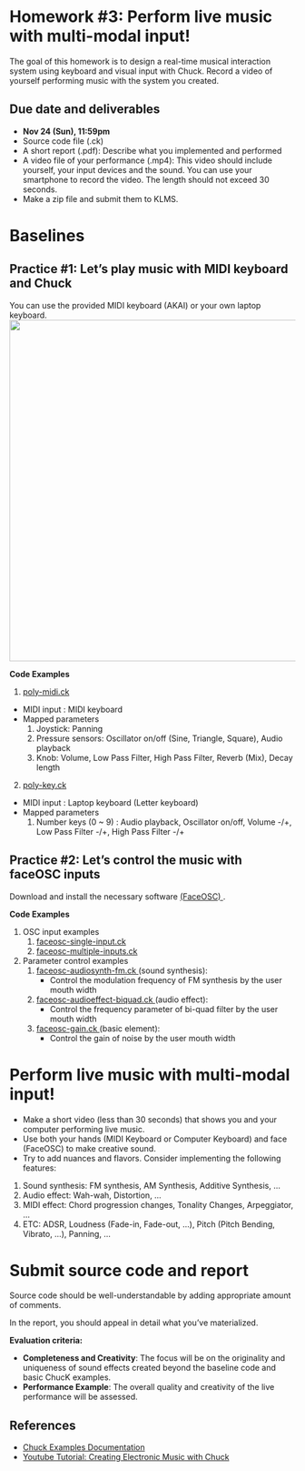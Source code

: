 # Homework #3: Perform live music with multi-modal input!

The goal of this homework is to design a real-time musical interaction system using keyboard and visual input with Chuck. Record a video of yourself performing music with the system you created.

## Due date and deliverables
- **Nov 24 (Sun), 11:59pm**
- Source code file (.ck)
- A short report (.pdf): Describe what you implemented and performed
- A video file of your performance (.mp4): This video should include yourself, your input devices and the sound. You can use your smartphone to record the video. The length should not exceed 30 seconds.
- Make a zip file and submit them to KLMS.

# Baselines
## Practice #1:  Let’s play music with MIDI keyboard and Chuck
You can use the provided MIDI keyboard (AKAI) or your own laptop keyboard.
<img src="https://github.com/hanshounsu/ctp431-2024-private/blob/main/mapped_parameters.png?raw=true" height="600"/>

**Code Examples**
1. <a href="https://github.com/hanshounsu/ctp431-2024-private/blob/main/poly-midi.ck"> poly-midi.ck </a>
- MIDI input : MIDI keyboard
- Mapped parameters
    1. Joystick: Panning
    2. Pressure sensors: Oscillator on/off (Sine, Triangle, Square), Audio playback
    3. Knob: Volume, Low Pass Filter, High Pass Filter, Reverb (Mix), Decay length
2. <a href="https://github.com/hanshounsu/ctp431-2024-private/blob/main/poly-key.ck"> poly-key.ck </a>
- MIDI input : Laptop keyboard (Letter keyboard)
- Mapped parameters
    1. Number keys (0 ~ 9) : Audio playback, Oscillator on/off, Volume -/+, Low Pass Filter -/+, High Pass Filter -/+

## Practice #2: Let’s control the music with faceOSC inputs
Download and install the necessary software <a href="https://github.com/kylemcdonald/ofxFaceTracker/releases"> (FaceOSC) </a>.

**Code Examples**
1. OSC input examples
    1. <a href="https://github.com/hanshounsu/ctp431-2024-private/blob/main/faceosc-single-input.ck"> faceosc-single-input.ck </a>
    2. <a href="https://github.com/hanshounsu/ctp431-2024-private/blob/main/faceosc-multiple-inputs.ck"> faceosc-multiple-inputs.ck </a>
2. Parameter control examples
    1. <a href="https://github.com/hanshounsu/ctp431-2024-private/blob/main/faceosc-audiosynth-fm.ck"> faceosc-audiosynth-fm.ck </a> (sound synthesis):
        - Control the modulation frequency of FM synthesis by the user mouth width
    2. <a href="https://github.com/hanshounsu/ctp431-2024-private/blob/main/faceosc-audioeffect-biquad.ck"> faceosc-audioeffect-biquad.ck </a> (audio effect):
        - Control the frequency parameter of bi-quad filter by the user mouth width
    3. <a href="https://github.com/hanshounsu/ctp431-2024-private/blob/main/faceosc-gain.ck "> faceosc-gain.ck </a> (basic element):
        - Control the gain of noise by the user mouth width

# Perform live music with multi-modal input!
- Make a short video (less than 30 seconds) that shows you and your computer performing live music.
- Use both your hands (MIDI Keyboard or Computer Keyboard) and face (FaceOSC) to make creative sound.
- Try to add nuances and flavors. Consider implementing the following features:
1. Sound synthesis: FM synthesis, AM Synthesis, Additive Synthesis, …
2. Audio effect: Wah-wah, Distortion, … 
3. MIDI effect: Chord progression changes, Tonality Changes, Arpeggiator, … 
4. ETC: ADSR, Loudness (Fade-in, Fade-out, …), Pitch (Pitch Bending, Vibrato, …), Panning, …

# Submit source code and report
Source code should be well-understandable by adding appropriate amount of comments.

In the report, you should appeal in detail what you’ve materialized.

**Evaluation criteria:**

- **Completeness and Creativity**: The focus will be on the originality and uniqueness of sound effects created beyond the baseline code and basic ChucK examples.
- **Performance Example**: The overall quality and creativity of the live performance will be assessed.

## References
- [Chuck Examples Documentation](https://chuck.stanford.edu/doc/examples/)
- [Youtube Tutorial: Creating Electronic Music with Chuck](https://www.youtube.com/playlist?list=PL-9SSIBe1phI_r3JsylOZXZyAXuEKRJOS)